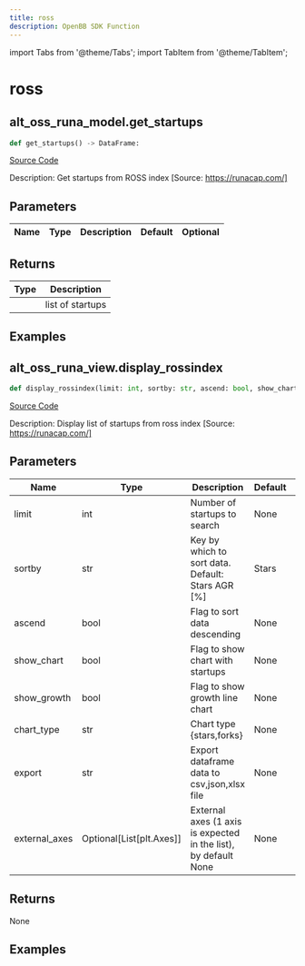 ```yaml
---
title: ross
description: OpenBB SDK Function
---
```


import Tabs from '@theme/Tabs';
import TabItem from '@theme/TabItem';

# ross

<Tabs>
<TabItem value="model" label="Model" default>

## alt_oss_runa_model.get_startups

```python title='openbb_terminal/alternative/oss/runa_model.py'
def get_startups() -> DataFrame:
```
[Source Code](https://github.com/OpenBB-finance/OpenBBTerminal/tree/main/openbb_terminal/alternative/oss/runa_model.py#L103)

Description: Get startups from ROSS index [Source: https://runacap.com/]

## Parameters

| Name | Type | Description | Default | Optional |
| ---- | ---- | ----------- | ------- | -------- |

## Returns

| Type | Description |
| ---- | ----------- |
|  | list of startups |

## Examples



</TabItem>
<TabItem value="view" label="View">

## alt_oss_runa_view.display_rossindex

```python title='openbb_terminal/alternative/oss/runa_view.py'
def display_rossindex(limit: int, sortby: str, ascend: bool, show_chart: bool, show_growth: bool, chart_type: str, export: str, external_axes: Union[List[matplotlib.axes._axes.Axes], NoneType]) -> None:
```
[Source Code](https://github.com/OpenBB-finance/OpenBBTerminal/tree/main/openbb_terminal/alternative/oss/runa_view.py#L25)

Description: Display list of startups from ross index [Source: https://runacap.com/]

## Parameters

| Name | Type | Description | Default | Optional |
| ---- | ---- | ----------- | ------- | -------- |
| limit | int | Number of startups to search | None | False |
| sortby | str | Key by which to sort data. Default: Stars AGR [%] | Stars | False |
| ascend | bool | Flag to sort data descending | None | False |
| show_chart | bool | Flag to show chart with startups | None | False |
| show_growth | bool | Flag to show growth line chart | None | False |
| chart_type | str | Chart type {stars,forks} | None | False |
| export | str | Export dataframe data to csv,json,xlsx file | None | False |
| external_axes | Optional[List[plt.Axes]] | External axes (1 axis is expected in the list), by default None | None | True |

## Returns

None

## Examples



</TabItem>
</Tabs>